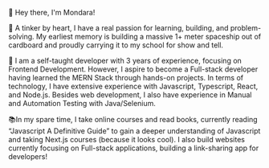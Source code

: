 👋 Hey there, I'm Mondara!

🚀 A tinker by heart, I have a real passion for learning, building, and problem-solving. My earliest memory is building a massive 1+ meter spaceship out of cardboard and proudly carrying it to my school for show and tell.

💼 I am a self-taught developer with 3 years of experience, focusing on Frontend Development. However, I aspire to become a Full-stack developer having learned the MERN Stack through hands-on projects. In terms of technology, I have extensive experience with Javascript, Typescript, React, and Node.js. Besides web development, I also have experience in Manual and Automation Testing with Java/Selenium. 

📚In my spare time, I take online courses and read books, currently reading “Javascript A Definitive Guide” to gain a deeper understanding of Javascript and taking Next.js courses (because it looks cool). I also build websites currently focusing on Full-stack applications, building a link-sharing app for developers!
